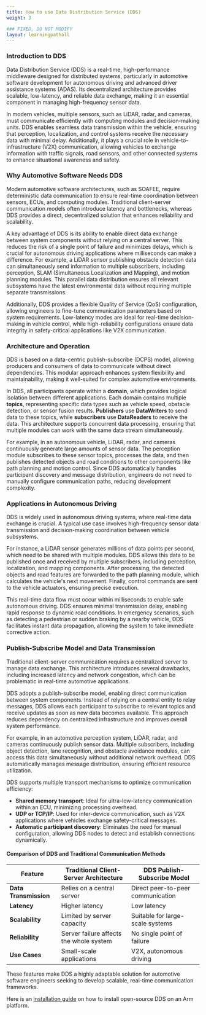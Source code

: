 ```yaml
---
title: How to use Data Distribution Service (DDS)
weight: 3

### FIXED, DO NOT MODIFY
layout: learningpathall
---
```


### Introduction to DDS
Data Distribution Service (DDS) is a real-time, high-performance middleware designed for distributed systems, particularly in automotive software development for autonomous driving and advanced driver assistance systems (ADAS). Its decentralized architecture provides scalable, low-latency, and reliable data exchange, making it an essential component in managing high-frequency sensor data.

In modern vehicles, multiple sensors, such as LiDAR, radar, and cameras, must communicate efficiently with computing modules and decision-making units. DDS enables seamless data transmission within the vehicle, ensuring that perception, localization, and control systems receive the necessary data with minimal delay. Additionally, it plays a crucial role in vehicle-to-infrastructure (V2X) communication, allowing vehicles to exchange information with traffic signals, road sensors, and other connected systems to enhance situational awareness and safety.


### Why Automotive Software Needs DDS
Modern automotive software architectures, such as SOAFEE, require deterministic data communication to ensure real-time coordination between sensors, ECUs, and computing modules. Traditional client-server communication models often introduce latency and bottlenecks, whereas DDS provides a direct, decentralized solution that enhances reliability and scalability.

A key advantage of DDS is its ability to enable direct data exchange between system components without relying on a central server. This reduces the risk of a single point of failure and minimizes delays, which is crucial for autonomous driving applications where milliseconds can make a difference. For example, a LiDAR sensor publishing obstacle detection data can simultaneously send information to multiple subscribers, including perception, SLAM (Simultaneous Localization and Mapping), and motion planning modules. This parallel data distribution ensures all relevant subsystems have the latest environmental data without requiring multiple separate transmissions.

Additionally, DDS provides a flexible Quality of Service (QoS) configuration, allowing engineers to fine-tune communication parameters based on system requirements. Low-latency modes are ideal for real-time decision-making in vehicle control, while high-reliability configurations ensure data integrity in safety-critical applications like V2X communication.


### Architecture and Operation
DDS is based on a data-centric publish-subscribe (DCPS) model, allowing producers and consumers of data to communicate without direct dependencies. This modular approach enhances system flexibility and maintainability, making it well-suited for complex automotive environments.

In DDS, all participants operate within a **domain**, which provides logical isolation between different applications. Each domain contains multiple **topics**, representing specific data types such as vehicle speed, obstacle detection, or sensor fusion results. **Publishers** use **DataWriters** to send data to these topics, while **subscribers** use **DataReaders** to receive the data. This architecture supports concurrent data processing, ensuring that multiple modules can work with the same data stream simultaneously.

For example, in an autonomous vehicle, LiDAR, radar, and cameras continuously generate large amounts of sensor data. The perception module subscribes to these sensor topics, processes the data, and then publishes detected objects and road conditions to other components like path planning and motion control. Since DDS automatically handles participant discovery and message distribution, engineers do not need to manually configure communication paths, reducing development complexity.


### Applications in Autonomous Driving
DDS is widely used in autonomous driving systems, where real-time data exchange is crucial. A typical use case involves high-frequency sensor data transmission and decision-making coordination between vehicle subsystems.

For instance, a LiDAR sensor generates millions of data points per second, which need to be shared with multiple modules. DDS allows this data to be published once and received by multiple subscribers, including perception, localization, and mapping components. After processing, the detected objects and road features are forwarded to the path planning module, which calculates the vehicle's next movement. Finally, control commands are sent to the vehicle actuators, ensuring precise execution.

This real-time data flow must occur within milliseconds to enable safe autonomous driving. DDS ensures minimal transmission delay, enabling rapid response to dynamic road conditions. In emergency scenarios, such as detecting a pedestrian or sudden braking by a nearby vehicle, DDS facilitates instant data propagation, allowing the system to take immediate corrective action.


### Publish-Subscribe Model and Data Transmission
Traditional client-server communication requires a centralized server to manage data exchange. This architecture introduces several drawbacks, including increased latency and network congestion, which can be problematic in real-time automotive applications.

DDS adopts a publish-subscribe model, enabling direct communication between system components. Instead of relying on a central entity to relay messages, DDS allows each participant to subscribe to relevant topics and receive updates as soon as new data becomes available. This approach reduces dependency on centralized infrastructure and improves overall system performance.

For example, in an automotive perception system, LiDAR, radar, and cameras continuously publish sensor data. Multiple subscribers, including object detection, lane recognition, and obstacle avoidance modules, can access this data simultaneously without additional network overhead. DDS automatically manages message distribution, ensuring efficient resource utilization.

DDS supports multiple transport mechanisms to optimize communication efficiency:
- **Shared memory transport**: Ideal for ultra-low-latency communication within an ECU, minimizing processing overhead.
- **UDP or TCP/IP**: Used for inter-device communication, such as V2X applications where vehicles exchange safety-critical messages.
- **Automatic participant discovery**: Eliminates the need for manual configuration, allowing DDS nodes to detect and establish connections dynamically.

#### Comparison of DDS and Traditional Communication Methods

| **Feature**          | **Traditional Client-Server Architecture** | **DDS Publish-Subscribe Model** |
|----------------------|--------------------------------|---------------------------|
| **Data Transmission** | Relies on a central server    | Direct peer-to-peer communication |
| **Latency**          | Higher latency                 | Low latency               |
| **Scalability**      | Limited by server capacity     | Suitable for large-scale systems |
| **Reliability**      | Server failure affects the whole system | No single point of failure |
| **Use Cases**       | Small-scale applications       | V2X, autonomous driving   |

These features make DDS a highly adaptable solution for automotive software engineers seeking to develop scalable, real-time communication frameworks.

Here is an [installation guide](https://learn.arm.com/install-guides/cyclonedds) on how to install open-source DDS on an Arm platform.

